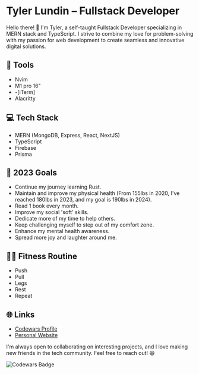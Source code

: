 # Tyler Lundin – Fullstack Developer

Hello there! 👋 I'm Tyler, a self-taught Fullstack Developer specializing in MERN stack and TypeScript. I strive to combine my love for problem-solving with my passion for web development to create seamless and innovative digital solutions. 

## 🔧 Tools
- Nvim
- M1 pro 16"
- -[iTerm]
- Alacritty

## 💻 Tech Stack
- MERN (MongoDB, Express, React, NextJS)
- TypeScript
- Firebase
- Prisma

## 🎯 2023 Goals
- Continue my journey learning Rust.
- Maintain and improve my physical health (From 155lbs in 2020, I've reached 180lbs in 2023, and my goal is 190lbs in 2024).
- Read 1 book every month.
- Improve my social 'soft' skills.
- Dedicate more of my time to help others.
- Keep challenging myself to step out of my comfort zone.
- Enhance my mental health awareness.
- Spread more joy and laughter around me.

## 🏋️‍♀️ Fitness Routine
- Push
- Pull
- Legs
- Rest
- Repeat 

## 🌐 Links
- [Codewars Profile](https://www.codewars.com/users/ImprovingTyler)
- [Personal Website](https://www.tylerlundin.me)

I'm always open to collaborating on interesting projects, and I love making new friends in the tech community. Feel free to reach out! 😄

![Codewars Badge](https://www.codewars.com/users/ImprovingTyler/badges/small)
